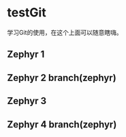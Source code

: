 # testGit
学习Git的使用，在这个上面可以随意瞎嗨。
## Zephyr 1
## Zephyr 2 branch(zephyr)
## Zephyr 3
## Zephyr 4 branch(zephyr)
